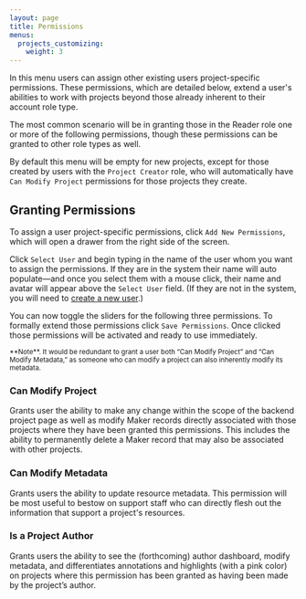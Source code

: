 ```yaml
---
layout: page
title: Permissions
menus:
  projects_customizing:
    weight: 3
---
```


In this menu users can assign other existing users project-specific permissions. These permissions, which are detailed below, extend a user's abilities to work with projects beyond those already inherent to their account role type.

The most common scenario will be in granting those in the Reader role one or more of the following permissions, though these permissions can be granted to other role types as well.

By default this menu will be empty for new projects, except for those created by users with the `Project Creator` role, who will automatically have `Can Modify Project` permissions for those projects they create.

## Granting Permissions

To assign a user project-specific permissions, click `Add New Permissions`, which will open a drawer from the right side of the screen.

Click `Select User` and begin typing in the name of the user whom you want to assign the permissions. If they are in the system their name will auto populate—and once you select them with a mouse click, their name and avatar will appear above the `Select User` field. (If they are not in the system, you will need to [create a new user](/docs/projects/accounts/creating.html).)

You can now toggle the sliders for the following three permissions. To formally extend those permissions click `Save Permissions`. Once clicked those permissions will be activated and ready to use immediately.

<small>
**Note**. It would be redundant to grant a user both “Can Modify Project” and “Can Modify Metadata,” as someone who can modify a project can also inherently modify its metadata.
</small>

### Can Modify Project

Grants user the ability to make any change within the scope of the backend project page as well as modify Maker records directly associated with those projects where they have been granted this permissions. This includes the ability to permanently delete a Maker record that may also be associated with other projects.

### Can Modify Metadata

Grants users the ability to update resource metadata. This permission will be most useful to bestow on support staff who can directly flesh out the information that support a project's resources.

### Is a Project Author

Grants users the ability to see the (forthcoming) author dashboard, modify metadata, and differentiates annotations and highlights (with a pink color) on projects where this permission has been granted as having been made by the project’s author.
